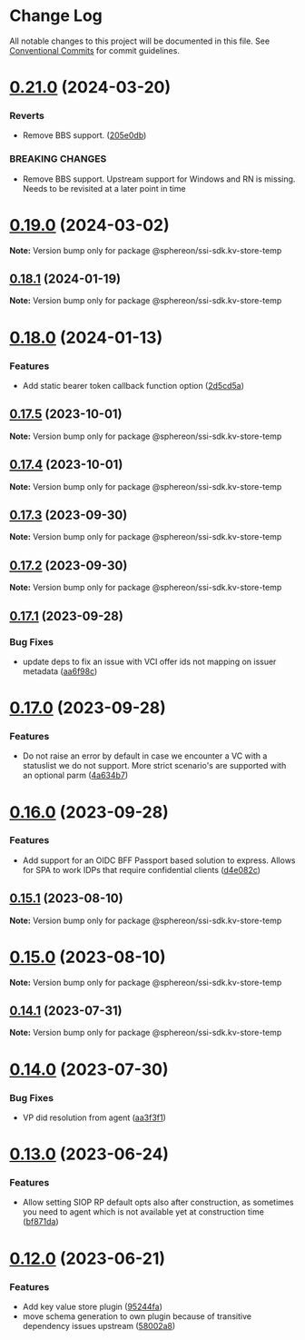 # Change Log

All notable changes to this project will be documented in this file.
See [Conventional Commits](https://conventionalcommits.org) for commit guidelines.

# [0.21.0](https://github.com/uport-project/veramo/compare/v0.19.0...v0.21.0) (2024-03-20)

### Reverts

- Remove BBS support. ([205e0db](https://github.com/uport-project/veramo/commit/205e0db2bb985bf33a618576955d8b28a39ff932))

### BREAKING CHANGES

- Remove BBS support. Upstream support for Windows and RN is missing. Needs to be revisited at a later point in time

# [0.19.0](https://github.com/uport-project/veramo/compare/v0.18.1...v0.19.0) (2024-03-02)

**Note:** Version bump only for package @sphereon/ssi-sdk.kv-store-temp

## [0.18.1](https://github.com/uport-project/veramo/compare/v0.18.0...v0.18.1) (2024-01-19)

**Note:** Version bump only for package @sphereon/ssi-sdk.kv-store-temp

# [0.18.0](https://github.com/uport-project/veramo/compare/v0.17.5...v0.18.0) (2024-01-13)

### Features

- Add static bearer token callback function option ([2d5cd5a](https://github.com/uport-project/veramo/commit/2d5cd5ad429aa5bf7a1864ce6a09bf2196e37d63))

## [0.17.5](https://github.com/uport-project/veramo/compare/v0.17.4...v0.17.5) (2023-10-01)

**Note:** Version bump only for package @sphereon/ssi-sdk.kv-store-temp

## [0.17.4](https://github.com/uport-project/veramo/compare/v0.17.3...v0.17.4) (2023-10-01)

**Note:** Version bump only for package @sphereon/ssi-sdk.kv-store-temp

## [0.17.3](https://github.com/uport-project/veramo/compare/v0.17.2...v0.17.3) (2023-09-30)

**Note:** Version bump only for package @sphereon/ssi-sdk.kv-store-temp

## [0.17.2](https://github.com/uport-project/veramo/compare/v0.17.1...v0.17.2) (2023-09-30)

**Note:** Version bump only for package @sphereon/ssi-sdk.kv-store-temp

## [0.17.1](https://github.com/uport-project/veramo/compare/v0.17.0...v0.17.1) (2023-09-28)

### Bug Fixes

- update deps to fix an issue with VCI offer ids not mapping on issuer metadata ([aa6f98c](https://github.com/uport-project/veramo/commit/aa6f98c951b41b9273a9128fbc0c08f4eb5aa41b))

# [0.17.0](https://github.com/uport-project/veramo/compare/v0.16.0...v0.17.0) (2023-09-28)

### Features

- Do not raise an error by default in case we encounter a VC with a statuslist we do not support. More strict scenario's are supported with an optional parm ([4a634b7](https://github.com/uport-project/veramo/commit/4a634b77aadb59b93dd384018e64045fe95762e7))

# [0.16.0](https://github.com/uport-project/veramo/compare/v0.15.1...v0.16.0) (2023-09-28)

### Features

- Add support for an OIDC BFF Passport based solution to express. Allows for SPA to work IDPs that require confidential clients ([d4e082c](https://github.com/uport-project/veramo/commit/d4e082c76693b2449a0bf101db99e974fe4a796f))

## [0.15.1](https://github.com/uport-project/veramo/compare/v0.15.0...v0.15.1) (2023-08-10)

**Note:** Version bump only for package @sphereon/ssi-sdk.kv-store-temp

# [0.15.0](https://github.com/uport-project/veramo/compare/v0.14.1...v0.15.0) (2023-08-10)

**Note:** Version bump only for package @sphereon/ssi-sdk.kv-store-temp

## [0.14.1](https://github.com/uport-project/veramo/compare/v0.14.0...v0.14.1) (2023-07-31)

**Note:** Version bump only for package @sphereon/ssi-sdk.kv-store-temp

# [0.14.0](https://github.com/uport-project/veramo/compare/v0.13.0...v0.14.0) (2023-07-30)

### Bug Fixes

- VP did resolution from agent ([aa3f3f1](https://github.com/uport-project/veramo/commit/aa3f3f1173f502c5414a2237231306311ed4d1fc))

# [0.13.0](https://github.com/uport-project/veramo/compare/v0.12.0...v0.13.0) (2023-06-24)

### Features

- Allow setting SIOP RP default opts also after construction, as sometimes you need to agent which is not available yet at construction time ([bf871da](https://github.com/uport-project/veramo/commit/bf871dab0dc670c4e072d177998c6890f28b8fa7))

# [0.12.0](https://github.com/uport-project/veramo/compare/v0.11.0...v0.12.0) (2023-06-21)

### Features

- Add key value store plugin ([95244fa](https://github.com/uport-project/veramo/commit/95244fa9f6c79d47660f1afee39c2c9db50f0e27))
- move schema generation to own plugin because of transitive dependency issues upstream ([58002a8](https://github.com/uport-project/veramo/commit/58002a861f7ed504b0e1d4250d556f8414f961a0))
